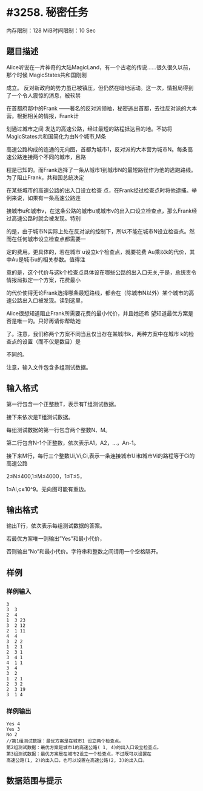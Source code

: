 # #3258. 秘密任务

内存限制：128 MiB时间限制：10 Sec

## 题目描述

Alice听说在一片神奇的大陆MagicLand，有一个古老的传说&hellip;&hellip;很久很久以前，那个时候 MagicStates共和国刚刚

成立。 反对新政府的势力虽已被镇压，但仍然在暗地活动。这一次，情报局得到了一个令人震惊的消息，被软禁

在首都府邸中的Frank &mdash;&mdash;著名的反对派领袖，秘密逃出首都，去往反对派的大本营。根据相关的情报，Frank计

划通过城市之间 发达的高速公路，经过最短的路程抵达目的地。不妨将 MagicStates共和国简化为由N个城市,M条

高速公路构成的连通的无向图，首都为城市1，反对派的大本营为城市N。每条高速公路连接两个不同的城市，且路

程是已知的。而Frank选择了一条从城市1到城市N的最短路径作为他的逃跑路线。为了阻止Frank，共和国总统决定

在某些城市的高速公路的出入口设立检查 点，在Frank经过检查点时将他逮捕。举例来说，如果有一条高速公路连

接城市u和城市v，在这条公路的城市u或城市v的出入口设立检查点，那么Frank经过高速公路时就会被发现。特别

的是，由于城市N实际上处在反对派的控制下，所以不能在城市N设立检查点。然而在任何城市设立检查点都需要一

定的费用。更具体的，若在城市 u设立k个检查点，就要花费 Au乘以k的代价，其中Au是城市u的相关参数。值得注

意的是，这个代价与这k个检查点具体设在哪些公路的出入口无关,于是，总统责令情报局拟定一个方案，花费最小

的代价使得无论Frank选择哪条最短路线，都会在（除城市N以外）某个城市的高速公路出入口被发现。读到这里，

Alice很想知道阻止Frank所需要花费的最小代价，并且她还希 望知道最优方案是否是唯一的。只好再请你帮助她

了。注意，我们称两个方案不同当且仅当存在某城市k，两种方案中在城市 k的检查点的设置（而不仅是数目）是

不同的。 

注意，输入文件包含多组测试数据。

## 输入格式

第一行包含一个正整数T，表示有T组测试数据。

接下来依次是T组测试数据。

每组测试数据的第一行包含两个整数N、M。

第二行包含N-1个正整数，依次表示A1，A2，&hellip;，An-1。

接下来M行，每行三个整数Ui,Vi,Ci,表示一条连接城市Ui和城市Vi的路程等于Ci的高速公路

2&le;N&le;400,1&le;M&le;4000，1&le;T&le;5，

1&le;Ai,c&le;10^9。无向图可能有重边。

## 输出格式

输出T行，依次表示每组测试数据的答案。

若最优方案唯一则输出&rdquo;Yes&rdquo;和最小代价，

否则输出&rdquo;No&rdquo;和最小代价。字符串和整数之间请用一个空格隔开。

## 样例

### 样例输入

    
    3 
    3  3
    2  4
    1  3 23
    3  2 12
    2  1 11
    4  4
    3  2 2
    1  2 1
    2  3 1
    3  4 1
    4  1 1
    3  4
    3  2
    1  2 1
    2  3 2
    2  3 19
    3  1 4
    

### 样例输出

    
    Yes 4 
    Yes 3 
    No 2 
    //第1组测试数据：最优方案是在城市1 设立两个检查点。 
    第2组测试数据：最优方案是城市1的高速公路( 1, 4)的出入口设立检查点。  
    第3组测试数据：最优方案是在城市2设立一个检查点，不过既可以设置在
    高速公路(1, 2)的出入口，也可以设置在高速公路(2, 3)的出入口。 
    

## 数据范围与提示
